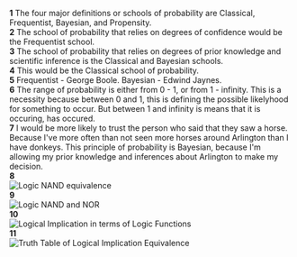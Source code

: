 **1**  The four major definitions or schools of probability are Classical, Frequentist, Bayesian, and Propensity.  
**2** The school of probability that relies on degrees of confidence would be the Frequentist school.  
**3** The school of probability that relies on degrees of prior knowledge and scientific inference is the Classical and Bayesian schools.  
**4** This would be the Classical school of probability.   
**5** Frequentist - George Boole.  Bayesian - Edwind Jaynes.   
**6** The range of probability is either from 0 - 1, or from 1 - infinity. This is a necessity because between 0 and 1, this is defining the possible likelyhood for something to occur. But between 1 and infinity is means that it is occuring, has occured.   
**7** I would be more likely to trust the person who said that they saw a horse. Because I've more often than not seen more horses around Arlington than I have donkeys. This principle of probability is Bayesian, because I'm allowing my prior knowledge and inferences about Arlington to make my decision.  
**8**   
![Logic NAND equivalence](https://github.com/bbovee-19/IDS2024S/assets/157654765/131f1dac-e1d6-41a2-8e71-ddfb4568e14f)   
**9**       
![Logic NAND and NOR](https://github.com/bbovee-19/IDS2024S/assets/157654765/7b2e8923-265d-4920-976d-25863801388e)   
**10**  
![Logical Implication in terms of Logic Functions](https://github.com/bbovee-19/IDS2024S/assets/157654765/d68a66b6-7e2e-4630-be37-8f5649d8886d)    
**11**  
![Truth Table of Logical Implication Equivalence](https://github.com/bbovee-19/IDS2024S/assets/157654765/92825c5e-6392-42b9-9454-c4cd98482d4a)
